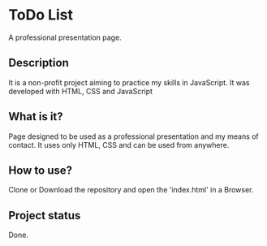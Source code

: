 # ToDo List
 A professional presentation page.
## Description
It is a non-profit project aiming to practice my skills in JavaScript. It was developed with HTML, CSS and JavaScript
## What is it?
Page designed to be used as a professional presentation and my means of contact. It uses only HTML, CSS and can be used from anywhere. 
## How to use?
Clone or Download the repository and open the 'index.html' in a Browser.
## Project status
Done.
